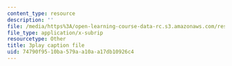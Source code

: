 ```yaml
---
content_type: resource
description: ''
file: /media/https%3A/open-learning-course-data-rc.s3.amazonaws.com/res-6-007-signals-and-systems-spring-2011/74790f9510ba579aa10aa17db10926c4_nuzA75DpSuw.vtt
file_type: application/x-subrip
resourcetype: Other
title: 3play caption file
uid: 74790f95-10ba-579a-a10a-a17db10926c4
---
```

